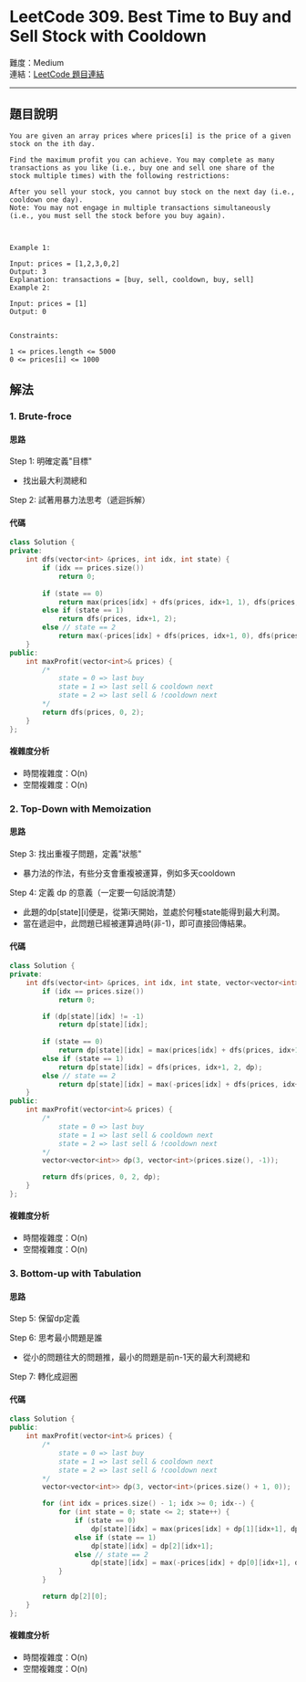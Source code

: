 # LeetCode 309. Best Time to Buy and Sell Stock with Cooldown

難度：Medium  
連結：[LeetCode 題目連結](https://leetcode.com/problems/best-time-to-buy-and-sell-stock-with-cooldown/description/)

---

## 題目說明
    
    You are given an array prices where prices[i] is the price of a given stock on the ith day.

    Find the maximum profit you can achieve. You may complete as many transactions as you like (i.e., buy one and sell one share of the stock multiple times) with the following restrictions:

    After you sell your stock, you cannot buy stock on the next day (i.e., cooldown one day).
    Note: You may not engage in multiple transactions simultaneously (i.e., you must sell the stock before you buy again).

    

    Example 1:

    Input: prices = [1,2,3,0,2]
    Output: 3
    Explanation: transactions = [buy, sell, cooldown, buy, sell]
    Example 2:

    Input: prices = [1]
    Output: 0
    

    Constraints:

    1 <= prices.length <= 5000
    0 <= prices[i] <= 1000

## 解法
### 1. Brute-froce
#### 思路

Step 1: 明確定義"目標"
- 找出最大利潤總和

Step 2: 試著用暴力法思考（遞迴拆解）

#### 代碼
```c++
class Solution {
private:
    int dfs(vector<int> &prices, int idx, int state) {
        if (idx == prices.size())
            return 0;
        
        if (state == 0)
            return max(prices[idx] + dfs(prices, idx+1, 1), dfs(prices, idx+1, 0));
        else if (state == 1)
            return dfs(prices, idx+1, 2);
        else // state == 2
            return max(-prices[idx] + dfs(prices, idx+1, 0), dfs(prices, idx+1, 2));
    }
public:
    int maxProfit(vector<int>& prices) {
        /*
            state = 0 => last buy
            state = 1 => last sell & cooldown next
            state = 2 => last sell & !cooldown next
        */
        return dfs(prices, 0, 2);
    }
};
```

#### 複雜度分析

- 時間複雜度：O(n)
- 空間複雜度：O(n)

### 2. Top-Down with Memoization
#### 思路

Step 3: 找出重複子問題，定義"狀態"
- 暴力法的作法，有些分支會重複被運算，例如多天cooldown

Step 4: 定義 dp 的意義（一定要一句話說清楚）
- 此題的dp[state][i]便是，從第i天開始，並處於何種state能得到最大利潤。
- 當在遞迴中，此問題已經被運算過時(非-1)，即可直接回傳結果。


#### 代碼
```c++
class Solution {
private:
    int dfs(vector<int> &prices, int idx, int state, vector<vector<int>> &dp) {
        if (idx == prices.size())
            return 0;

        if (dp[state][idx] != -1)
            return dp[state][idx];
        
        if (state == 0)
            return dp[state][idx] = max(prices[idx] + dfs(prices, idx+1, 1, dp), dfs(prices, idx+1, 0, dp));
        else if (state == 1)
            return dp[state][idx] = dfs(prices, idx+1, 2, dp);
        else // state == 2
            return dp[state][idx] = max(-prices[idx] + dfs(prices, idx+1, 0, dp), dfs(prices, idx+1, 2, dp));
    }
public:
    int maxProfit(vector<int>& prices) {
        /*
            state = 0 => last buy
            state = 1 => last sell & cooldown next
            state = 2 => last sell & !cooldown next
        */
        vector<vector<int>> dp(3, vector<int>(prices.size(), -1));

        return dfs(prices, 0, 2, dp);
    }
};
```

#### 複雜度分析

- 時間複雜度：O(n)
- 空間複雜度：O(n)

### 3. Bottom-up with Tabulation
#### 思路

Step 5: 保留dp定義

Step 6: 思考最小問題是誰
- 從小的問題往大的問題推，最小的問題是前n-1天的最大利潤總和

Step 7: 轉化成迴圈

   
#### 代碼
```c++
class Solution {
public:
    int maxProfit(vector<int>& prices) {
        /*
            state = 0 => last buy
            state = 1 => last sell & cooldown next
            state = 2 => last sell & !cooldown next
        */
        vector<vector<int>> dp(3, vector<int>(prices.size() + 1, 0));

        for (int idx = prices.size() - 1; idx >= 0; idx--) {
            for (int state = 0; state <= 2; state++) {
                if (state == 0)
                    dp[state][idx] = max(prices[idx] + dp[1][idx+1], dp[0][idx+1]);
                else if (state == 1)
                    dp[state][idx] = dp[2][idx+1];
                else // state == 2
                    dp[state][idx] = max(-prices[idx] + dp[0][idx+1], dp[2][idx+1]);
            }
        }

        return dp[2][0];
    }
};
```

#### 複雜度分析

- 時間複雜度：O(n)
- 空間複雜度：O(n)
